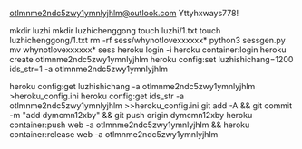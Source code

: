 otlmnme2ndc5zwy1ymnlyjhlm@outlook.com
Yttyhxways778!

mkdir luzhi
mkdir luzhichenggong
touch luzhi/1.txt
touch luzhichenggong/1.txt
rm -rf sess/whynotlovexxxxxx*
python3 sessgen.py
mv whynotlovexxxxxx* sess
heroku login -i
heroku container:login
heroku create otlmnme2ndc5zwy1ymnlyjhlm
heroku config:set luzhishichang=1200 ids_str=1 -a otlmnme2ndc5zwy1ymnlyjhlm

heroku config:get luzhishichang -a otlmnme2ndc5zwy1ymnlyjhlm >heroku_config.ini
heroku config:get ids_str -a otlmnme2ndc5zwy1ymnlyjhlm >>heroku_config.ini
git add -A && git commit -m "add dymcmn12xby" && git push origin dymcmn12xby
heroku container:push web -a otlmnme2ndc5zwy1ymnlyjhlm && heroku container:release web -a otlmnme2ndc5zwy1ymnlyjhlm